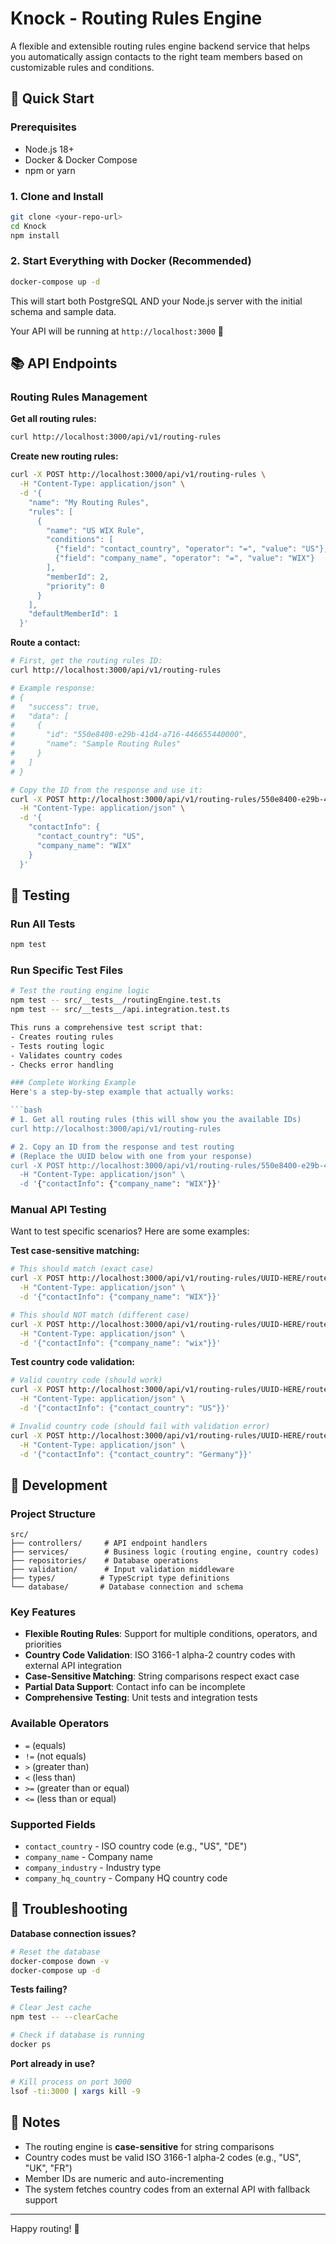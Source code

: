 # Knock - Routing Rules Engine

A flexible and extensible routing rules engine backend service that helps you automatically assign contacts to the right team members based on customizable rules and conditions.

## 🚀 Quick Start

### Prerequisites
- Node.js 18+ 
- Docker & Docker Compose
- npm or yarn

### 1. Clone and Install
```bash
git clone <your-repo-url>
cd Knock
npm install
```

### 2. Start Everything with Docker (Recommended)
```bash
docker-compose up -d
```
This will start both PostgreSQL AND your Node.js server with the initial schema and sample data.

Your API will be running at `http://localhost:3000` 🎉



## 📚 API Endpoints

### Routing Rules Management

**Get all routing rules:**
```bash
curl http://localhost:3000/api/v1/routing-rules
```

**Create new routing rules:**
```bash
curl -X POST http://localhost:3000/api/v1/routing-rules \
  -H "Content-Type: application/json" \
  -d '{
    "name": "My Routing Rules",
    "rules": [
      {
        "name": "US WIX Rule",
        "conditions": [
          {"field": "contact_country", "operator": "=", "value": "US"},
          {"field": "company_name", "operator": "=", "value": "WIX"}
        ],
        "memberId": 2,
        "priority": 0
      }
    ],
    "defaultMemberId": 1
  }'
```

**Route a contact:**
```bash
# First, get the routing rules ID:
curl http://localhost:3000/api/v1/routing-rules

# Example response:
# {
#   "success": true,
#   "data": [
#     {
#       "id": "550e8400-e29b-41d4-a716-446655440000",
#       "name": "Sample Routing Rules"
#     }
#   ]
# }

# Copy the ID from the response and use it:
curl -X POST http://localhost:3000/api/v1/routing-rules/550e8400-e29b-41d4-a716-446655440000/route \
  -H "Content-Type: application/json" \
  -d '{
    "contactInfo": {
      "contact_country": "US",
      "company_name": "WIX"
    }
  }'
```

## 🧪 Testing

### Run All Tests
```bash
npm test
```

### Run Specific Test Files
```bash
# Test the routing engine logic
npm test -- src/__tests__/routingEngine.test.ts
npm test -- src/__tests__/api.integration.test.ts

This runs a comprehensive test script that:
- Creates routing rules
- Tests routing logic
- Validates country codes
- Checks error handling

### Complete Working Example
Here's a step-by-step example that actually works:

```bash
# 1. Get all routing rules (this will show you the available IDs)
curl http://localhost:3000/api/v1/routing-rules

# 2. Copy an ID from the response and test routing
# (Replace the UUID below with one from your response)
curl -X POST http://localhost:3000/api/v1/routing-rules/550e8400-e29b-41d4-a716-446655440000/route \
  -H "Content-Type: application/json" \
  -d '{"contactInfo": {"company_name": "WIX"}}'
```

### Manual API Testing
Want to test specific scenarios? Here are some examples:

**Test case-sensitive matching:**
```bash
# This should match (exact case)
curl -X POST http://localhost:3000/api/v1/routing-rules/UUID-HERE/route \
  -H "Content-Type: application/json" \
  -d '{"contactInfo": {"company_name": "WIX"}}'

# This should NOT match (different case)
curl -X POST http://localhost:3000/api/v1/routing-rules/UUID-HERE/route \
  -H "Content-Type: application/json" \
  -d '{"contactInfo": {"company_name": "wix"}}'
```

**Test country code validation:**
```bash
# Valid country code (should work)
curl -X POST http://localhost:3000/api/v1/routing-rules/UUID-HERE/route \
  -H "Content-Type: application/json" \
  -d '{"contactInfo": {"contact_country": "US"}}'

# Invalid country code (should fail with validation error)
curl -X POST http://localhost:3000/api/v1/routing-rules/UUID-HERE/route \
  -H "Content-Type: application/json" \
  -d '{"contactInfo": {"contact_country": "Germany"}}'
```

## 🔧 Development

### Project Structure
```
src/
├── controllers/     # API endpoint handlers
├── services/        # Business logic (routing engine, country codes)
├── repositories/    # Database operations
├── validation/      # Input validation middleware
├── types/          # TypeScript type definitions
└── database/       # Database connection and schema
```

### Key Features
- **Flexible Routing Rules**: Support for multiple conditions, operators, and priorities
- **Country Code Validation**: ISO 3166-1 alpha-2 country codes with external API integration
- **Case-Sensitive Matching**: String comparisons respect exact case
- **Partial Data Support**: Contact info can be incomplete
- **Comprehensive Testing**: Unit tests and integration tests

### Available Operators
- `=` (equals)
- `!=` (not equals)
- `>` (greater than)
- `<` (less than)
- `>=` (greater than or equal)
- `<=` (less than or equal)

### Supported Fields
- `contact_country` - ISO country code (e.g., "US", "DE")
- `company_name` - Company name
- `company_industry` - Industry type
- `company_hq_country` - Company HQ country code

## 🐛 Troubleshooting

**Database connection issues?**
```bash
# Reset the database
docker-compose down -v
docker-compose up -d
```

**Tests failing?**
```bash
# Clear Jest cache
npm test -- --clearCache

# Check if database is running
docker ps
```

**Port already in use?**
```bash
# Kill process on port 3000
lsof -ti:3000 | xargs kill -9
```

## 📝 Notes

- The routing engine is **case-sensitive** for string comparisons
- Country codes must be valid ISO 3166-1 alpha-2 codes (e.g., "US", "UK", "FR")
- Member IDs are numeric and auto-incrementing
- The system fetches country codes from an external API with fallback support
---

Happy routing! 🎯